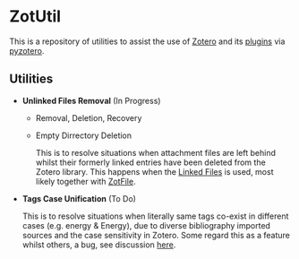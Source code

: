 # ZotUtil

This is a repository of utilities to assist the use of [Zotero](https://www.zotero.org) and its [plugins](https://www.zotero.org/support/plugins) via [pyzotero](https://github.com/urschrei/pyzotero).

## Utilities

- **Unlinked Files Removal** (In Progress)
  - Removal, Deletion, Recovery
  - Empty Dirrectory Deletion

    This is to resolve situations when attachment files are left behind whilst their formerly linked entries have been deleted from the Zotero library. This happens when the [Linked Files](https://www.zotero.org/support/attaching_files#stored_files_and_linked_files) is used, most likely together with [ZotFile](https://github.com/jlegewie/zotfile).

- **Tags Case Unification** (To Do)

    This is to resolve situations when literally same tags co-exist in different cases (e.g. energy & Energy), due to diverse bibliography imported sources and the case sensitivity in Zotero. Some regard this as a feature whilst others, a bug, see discussion [here](https://forums.zotero.org/discussion/comment/317212).
